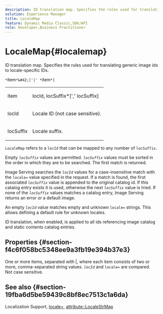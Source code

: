 ```yaml
---
description: ID translation map. Specifies the rules used for translating generic image ids to locale-specific IDs.
solution: Experience Manager
title: LocaleMap
feature: Dynamic Media Classic,SDK/API
role: Developer,Business Practitioner
---
```


# LocaleMap{#localemap}

ID translation map. Specifies the rules used for translating generic image ids to locale-specific IDs.

 `*`item`*&#42;['|' *`item`*]`

<table id="simpletable_A6DD1A28F8ED4178A8ADDB2F3AEFC402"> 
 <tr class="strow"> 
  <td class="stentry"> <p><span class="varname"> item</span> </p></td> 
  <td class="stentry"> <p><span class="varname"> locId</span>,<span class="varname"> locSuffix</span>*[','<span class="varname"> locSuffix</span>] </p></td> 
 </tr> 
 <tr class="strow"> 
  <td class="stentry"> <p><span class="varname"> locId</span> </p></td> 
  <td class="stentry"> <p>Locale ID (not case sensitive). </p></td> 
 </tr> 
 <tr class="strow"> 
  <td class="stentry"> <p><span class="varname"> locSuffix</span> </p></td> 
  <td class="stentry"> <p>Locale suffix. </p></td> 
 </tr> 
</table>

`LocaleMap` refers to a `locId` that can be mapped to any number of `locSuffix`.

Empty *`locSuffix`* values are permitted. *`locSuffix`* values must be sorted in the order in which they are to be searched. The first match is returned.

Image Serving searches the *`locId`* values for a case-insensitive match with the `locale=` value specified in the request. If a match is found, the first associated *`locSuffix`* value is appended to the original catalog id. If this catalog entry exists it is used, otherwise the next *`locSuffix`* value is tried. If none of the *`locSuffix`* values matches a catalog entry, Image Serving returns an error or a default image.

An empty *`locId`* value matches empty and unknown `locale=` strings. This allows defining a default rule for unknown locales.

ID translation, when enabled, is applied to all ids referencing image catalog and static contents catalog entries.

## Properties {#section-f4c6f058bc5348ee9a3fb19e394b37e3}

One or more items, separated with |, where each item consists of two or more, comma-separated string values. *`locId`* and `locale=` are compared. Not case sensitive.

## See also {#section-19fba6d5be59439c8bf8ec7513c1a6da}

Localization Support, [locale=](../../../../../is-api/http-ref/image-serving-api-ref/c-http-protocol-reference/c-command-reference/r-locale.md#reference-8a846b2fbc004a12821b956ed3b25cfb), [attribute::LocaleStrMap](../../../../../is-api/image-catalog/image-serving-api-ref/c-image-catalog-reference/c-attributes-reference/r-localestrmap.md#reference-98c42070a4bc4baf92537132be2b5b1e) 
